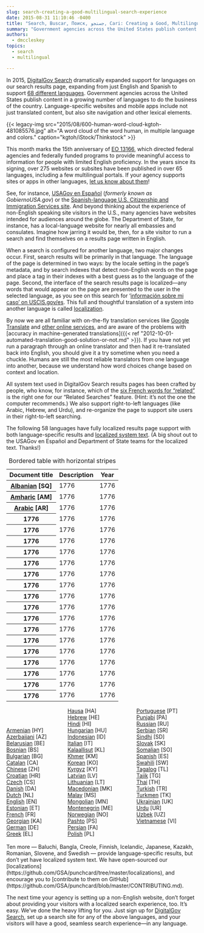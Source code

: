 ```yaml
---
slug: search-creating-a-good-multilingual-search-experience
date: 2015-08-31 11:10:46 -0400
title: "Search, Buscar, Поиск, جستجو, Cari: Creating a Good, Multilingual Search Experience"
summary: "Government agencies across the United States publish content in a growing number of languages to do the business of the country. In 2015, DigitalGov Search dramatically expanded support for languages on our search results page, expanding from just English and Spanish to support 68 different languages."
authors:
  - dmccleskey
topics:
  - search
  - multilingual

---
```


In 2015, [DigitalGov Search](http://search.digitalgov.gov/) dramatically expanded support for languages on our search results page, expanding from just English and Spanish to support [68 different languages](http://search.digitalgov.gov/manual/supported-languages.html). Government agencies across the United States publish content in a growing number of languages to do the business of the country. Language-specific websites and mobile apps include not just translated content, but also site navigation and other lexical elements.

{{< legacy-img src="2015/08/600-human-word-cloud-kgtoh-481085576.jpg" alt="A word cloud of the word human, in multiple language and colors." caption="kgtoh/iStock/Thinkstock" >}}

This month marks the 15th anniversary of [EO 13166](http://www.lep.gov/13166/eo13166.html), which directed federal agencies and federally funded programs to provide meaningful access to information for people with limited English proficiency. In the years since its signing, over 275 websites or subsites have been published in over 65 languages, including a few multilingual portals. If your agency supports sites or apps in other languages, [let us know about them](https://www.surveymonkey.com/r/BCZRZ6C)!

See, for instance, [USAGov en Espa&#241;ol](https://www.usa.gov/espanol/) (_formerly known as GobiernoUSA.gov_) or the [Spanish-language U.S. Citizenship and Immigration Services site](http://www.uscis.gov/espanol). And beyond thinking about the experience of non-English speaking site visitors in the U.S., many agencies have websites intended for audiences around the globe. The Department of State, for instance, has a local-language website for nearly all embassies and consulates. Imagine how jarring it would be, then, for a site visitor to run a search and find themselves on a results page written in English.

When a search is configured for another language, two major changes occur. First, search results will be primarily in that language. The language of the page is determined in two ways: by the locale setting in the page’s metadata, and by search indexes that detect non-English words on the page and place a tag in their indexes with a best guess as to the language of the page. Second, the interface of the search results page is localized—any words that would appear on the page are presented to the user in the selected language, as you see on this search for &#8216;[información sobre mi caso&#8217; on USCIS.gov/es](http://search.uscis.gov/search?affiliate=uscis_gov_es&query=informacion+sobre+mi+caso). This full and thoughtful translation of a system into another language is called [localization](https://en.wikipedia.org/wiki/Internationalization_and_localization).

By now we are all familiar with on-the-fly translation services like [Google Translate](https://translate.google.com/) and [other online services](https://duckduckgo.com/?q=online+translator), and are aware of the problems with [accuracy in machine-generated translations]({{< ref "2012-10-01-automated-translation-good-solution-or-not.md" >}}). If you have not yet run a paragraph through an online translator and then had it re-translated back into English, you should give it a try sometime when you need a chuckle. Humans are still the most reliable translators from one language into another, because we understand how word choices change based on context and location.

All system text used in DigitalGov Search results pages has been crafted by people, who know, for instance, which of the [six French words for &#8220;related&#8221;](https://translate.google.com/#auto/fr/related) is the right one for our “Related Searches” feature. (Hint: it’s not the one the computer recommends.) We also support right-to-left languages (like Arabic, Hebrew, and Urdu), and re-organize the page to support site users in their right-to-left searching.

The following 58 languages have fully localized results page support with both language-specific results and [localized system text](https://github.com/GSA/punchcard/tree/master/localizations). (A big shout out to the USAGov en Espa&#241;ol and Department of State teams for the localized text. Thanks!)


<table class="usa-table usa-table--striped">
<caption>Bordered table with horizontal stripes</caption>

<thead>
<tr>
<th scope="col">Document title</th>
<th scope="col">Description</th>
<th scope="col">Year</th>
</tr>
</thead>

<tbody>

<tr>
<th scope="row"><a href="https://github.com/GSA/punchcard/blob/master/localizations/sq.yml">Albanian</a> [SQ]</th>
<td>1776</td>
<td>1776</td>
</tr>

<tr>
<th scope="row"><a href="https://github.com/GSA/punchcard/blob/master/localizations/am.yml">Amharic</a> [AM]</th>
<td>1776</td>
<td>1776</td>
</tr>

<tr>
<th scope="row"><a href="https://github.com/GSA/punchcard/blob/master/localizations/ar.yml">Arabic</a> [AR]</th>
<td>1776</td>
<td>1776</td>
</tr>

<tr>
<th scope="row">1776</th>
<td>1776</td>
<td>1776</td>
</tr>

<tr>
<th scope="row">1776</th>
<td>1776</td>
<td>1776</td>
</tr>

<tr>
<th scope="row">1776</th>
<td>1776</td>
<td>1776</td>
</tr>

<tr>
<th scope="row">1776</th>
<td>1776</td>
<td>1776</td>
</tr>

<tr>
<th scope="row">1776</th>
<td>1776</td>
<td>1776</td>
</tr>

<tr>
<th scope="row">1776</th>
<td>1776</td>
<td>1776</td>
</tr>

<tr>
<th scope="row">1776</th>
<td>1776</td>
<td>1776</td>
</tr>

<tr>
<th scope="row">1776</th>
<td>1776</td>
<td>1776</td>
</tr>

<tr>
<th scope="row">1776</th>
<td>1776</td>
<td>1776</td>
</tr>

<tr>
<th scope="row">1776</th>
<td>1776</td>
<td>1776</td>
</tr>

<tr>
<th scope="row">1776</th>
<td>1776</td>
<td>1776</td>
</tr>

<tr>
<th scope="row">1776</th>
<td>1776</td>
<td>1776</td>
</tr>

<tr>
<th scope="row">1776</th>
<td>1776</td>
<td>1776</td>
</tr>

<tr>
<th scope="row">1776</th>
<td>1776</td>
<td>1776</td>
</tr>

<tr>
<th scope="row">1776</th>
<td>1776</td>
<td>1776</td>
</tr>

<tr>
<th scope="row">1776</th>
<td>1776</td>
<td>1776</td>
</tr>

<tr>
<th scope="row">1776</th>
<td>1776</td>
<td>1776</td>
</tr>

</tbody>
</table>




<div style="width: 30%;padding: 0 10px 0 0;float: left">
  <br /> 
  <br /> 
  <br /> 
  <a href="https://github.com/GSA/punchcard/blob/master/localizations/hy.yml">Armenian</a> [HY]<br /> 
  <a href="https://github.com/GSA/punchcard/blob/master/localizations/az.yml">Azerbaijani</a> [AZ]<br /> 
  <a href="https://github.com/GSA/punchcard/blob/master/localizations/be.yml">Belarusian</a> [BE]<br /> 
  <a href="https://github.com/GSA/punchcard/blob/master/localizations/bs.yml">Bosnian</a> [BS]<br /> 
  <a href="https://github.com/GSA/punchcard/blob/master/localizations/bg.yml">Bulgarian</a> [BG]<br /> 
  <a href="https://github.com/GSA/punchcard/blob/master/localizations/ca.yml">Catalan</a> [CA]<br /> 
  <a href="https://github.com/GSA/punchcard/blob/master/localizations/zh.yml">Chinese</a> [ZH]<br /> 
  <a href="https://github.com/GSA/punchcard/blob/master/localizations/hr.yml">Croatian</a> [HR]<br /> 
  <a href="https://github.com/GSA/punchcard/blob/master/localizations/cs.yml">Czech</a> [CS]<br /> 
  <a href="https://github.com/GSA/punchcard/blob/master/localizations/da.yml">Danish</a> [DA]<br /> 
  <a href="https://github.com/GSA/punchcard/blob/master/localizations/nl.yml">Dutch</a> [NL]<br /> 
  <a href="https://github.com/GSA/punchcard/blob/master/localizations/en.yml">English</a> [EN]<br /> 
  <a href="https://github.com/GSA/punchcard/blob/master/localizations/et.yml">Estonian</a> [ET]<br /> 
  <a href="https://github.com/GSA/punchcard/blob/master/localizations/fr.yml">French</a> [FR]<br /> 
  <a href="https://github.com/GSA/punchcard/blob/master/localizations/ka.yml">Georgian</a> [KA]<br /> 
  <a href="https://github.com/GSA/punchcard/blob/master/localizations/de.yml">German</a> [DE]<br /> 
  <a href="https://github.com/GSA/punchcard/blob/master/localizations/el.yml">Greek</a> [EL]
</div>

<div style="width: 30%;padding: 0 10px 0 0;float: left">
  <a href="https://github.com/GSA/punchcard/blob/master/localizations/ha.yml">Hausa</a> [HA]<br /> 
  <a href="https://github.com/GSA/punchcard/blob/master/localizations/he.yml">Hebrew</a> [HE]<br /> 
  <a href="https://github.com/GSA/punchcard/blob/master/localizations/hi.yml">Hindi</a> [HI]<br /> 
  <a href="https://github.com/GSA/punchcard/blob/master/localizations/hu.yml">Hungarian</a> [HU]<br /> 
  <a href="https://github.com/GSA/punchcard/blob/master/localizations/id.yml">Indonesian</a> [ID]<br /> 
  <a href="https://github.com/GSA/punchcard/blob/master/localizations/it.yml">Italian</a> [IT]<br /> 
  <a href="https://github.com/GSA/punchcard/blob/master/localizations/kl.yml">Kalaallisut</a> [KL]<br /> 
  <a href="https://github.com/GSA/punchcard/blob/master/localizations/km.yml">Khmer</a> [KM]<br /> 
  <a href="https://github.com/GSA/punchcard/blob/master/localizations/ko.yml">Korean</a> [KO]<br /> 
  <a href="https://github.com/GSA/punchcard/blob/master/localizations/ky.yml">Kyrgyz</a> [KY]<br /> 
  <a href="https://github.com/GSA/punchcard/blob/master/localizations/lv.yml">Latvian</a> [LV]<br /> 
  <a href="https://github.com/GSA/punchcard/blob/master/localizations/lt.yml">Lithuanian</a> [LT]<br /> 
  <a href="https://github.com/GSA/punchcard/blob/master/localizations/mk.yml">Macedonian</a> [MK]<br /> 
  <a href="https://github.com/GSA/punchcard/blob/master/localizations/ms.yml">Malay</a> [MS]<br /> 
  <a href="https://github.com/GSA/punchcard/blob/master/localizations/mn.yml">Mongolian</a> [MN]<br /> 
  <a href="https://github.com/GSA/punchcard/blob/master/localizations/me.yml">Montenegrin</a> [ME]<br /> 
  <a href="https://github.com/GSA/punchcard/blob/master/localizations/no.yml">Norwegian</a> [NO]<br /> 
  <a href="https://github.com/GSA/punchcard/blob/master/localizations/ps.yml">Pashto</a> [PS]<br /> 
  <a href="https://github.com/GSA/punchcard/blob/master/localizations/fa.yml">Persian</a> [FA]<br /> 
  <a href="https://github.com/GSA/punchcard/blob/master/localizations/pl.yml">Polish</a> [PL]
</div>

<div style="width: 30%;padding: 0 10px 0 0;float: right">
  <a href="https://github.com/GSA/punchcard/blob/master/localizations/pt.yml">Portuguese</a> [PT]<br /> 
  <a href="https://github.com/GSA/punchcard/blob/master/localizations/pa.yml">Punjabi</a> [PA]<br /> 
  <a href="https://github.com/GSA/punchcard/blob/master/localizations/ru.yml">Russian</a> [RU]<br /> 
  <a href="https://github.com/GSA/punchcard/blob/master/localizations/sr.yml">Serbian</a> [SR]<br /> 
  <a href="https://github.com/GSA/punchcard/blob/master/localizations/sd.yml">Sindhi</a>‎ [SD]<br /> 
  <a href="https://github.com/GSA/punchcard/blob/master/localizations/sk.yml">Slovak</a> [SK]<br /> 
  <a href="https://github.com/GSA/punchcard/blob/master/localizations/so.yml">Somalian</a> [SO]<br /> 
  <a href="https://github.com/GSA/punchcard/blob/master/localizations/es.yml">Spanish</a> [ES]<br /> 
  <a href="https://github.com/GSA/punchcard/blob/master/localizations/sw.yml">Swahili</a> [SW]<br /> 
  <a href="https://github.com/GSA/punchcard/blob/master/localizations/tl.yml">Tagalog</a> [TL]<br /> 
  <a href="https://github.com/GSA/punchcard/blob/master/localizations/tg.yml">Tajik</a> [TG]<br /> 
  <a href="https://github.com/GSA/punchcard/blob/master/localizations/th.yml">Thai</a> [TH]<br /> 
  <a href="https://github.com/GSA/punchcard/blob/master/localizations/tr.yml">Turkish</a> [TR]<br /> 
  <a href="https://github.com/GSA/punchcard/blob/master/localizations/tk.yml">Turkmen</a> [TK]<br /> 
  <a href="https://github.com/GSA/punchcard/blob/master/localizations/uk.yml">Ukrainian</a> [UK]<br /> 
  <a href="https://github.com/GSA/punchcard/blob/master/localizations/ur.yml">Urdu</a> [UR]<br /> 
  <a href="https://github.com/GSA/punchcard/blob/master/localizations/uz.yml">Uzbek</a> [UZ]<br /> 
  <a href="https://github.com/GSA/punchcard/blob/master/localizations/vi.yml">Vietnamese</a> [VI]
</div>

<div style="clear: both">
</div>
<br />Ten more — Baluchi, Bangla, Creole, Finnish, Icelandic, Japanese, Kazakh, Romanian, Slovene, and Swedish — provide language-specific results, but don’t yet have localized system text. We have open-sourced our [localizations](https://github.com/GSA/punchcard/tree/master/localizations), and encourage you to [contribute to them on GitHub](https://github.com/GSA/punchcard/blob/master/CONTRIBUTING.md).

The next time your agency is setting up a non-English website, don’t forget about providing your visitors with a localized search experience, too. It’s easy. We’ve done the heavy lifting for you. Just sign up for [DigitalGov Search](https://www.search.gov), set up a search site for any of the above languages, and your visitors will have a good, seamless search experience—in any language.
